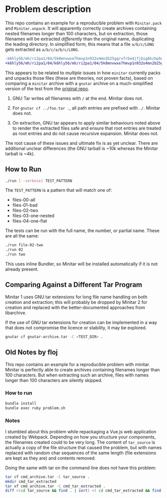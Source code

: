 # Problem description

This repo contains an example for a reproducible problem with `Minitar.pack` and
`Minitar.unpack`. It will apparently correctly create archives containing nested
filenames longer than 100 characters, but on extraction, those filenames will be
extracted _differently_ than the original name, duplicating the leading
directory. In simplified form, this means that a file `a/b/c/LONG` gets
extracted as `a/b/c/a/b/c/LONG`.

```diff
-k6hly56/mh/ri2pa1/04/5k8mnvwxe7hmvp1n932o4mn2b25gqrxfrbe4jfjbig6kzhphnsfkrtqruypfzl93u0ohlv9yyxcoxn6jg6iv5ml8e27jdqjiikyq3.js
+k6hly56/mh/ri2pa1/04/k6hly56/mh/ri2pa1/04/5k8mnvwxe7hmvp1n932o4mn2b25gqrxfrbe4jfjbig6kzhphnsfkrtqruypfzl93u0ohlv9yyxcoxn6jg6iv5ml8e27jdqjiikyq3.js
```

This appears to be related to _multiple_ issues in how `minitar` currently packs
and unpacks those files (these are theories, not proven facts), based on
comparing a `minitar` archive with a `gnutar` archive on a much-simplified
version of the test from the [original repo][original repo].

1. GNU Tar writes _all_ filenames with `/` at the end. Minitar does not.

2. For `gnutar cf ../foo.tar .`, all path entries are prefixed with `./`.
   Minitar does not.

3. On extraction, GNU tar appears to apply similar behaviours noted above to
   render the extracted files safe and ensure that root entries are treated as
   root entries and do not cause recursive expansion. Minitar does not.

The root cause of these issues and ultimate fix is as yet unclear. There are
additional unclear differences (the GNU tarball is ~10k whereas the Minitar
tarball is ~4k).

## How to Run

```bash
./run [--verbose] TEST_PATTERN
```

The `TEST_PATTERN` is a pattern that will match one of:

- files-00-all
- files-01-bad
- files-02-two
- files-03-one-nested
- files-04-one-flat

The tests can be run with the full name, the number, or partial name. These are
all the same:

```bash
./run file-02-two
./run 02
./run two
```

This uses inline Bundler, so Minitar will be installed automatically if it is
not already present.

## Comparing Against a Different Tar Program

Minitar 1 uses GNU tar extensions for long file name handling on both creation
and extraction; this will probably be dropped by Minitar 2 for creation and
replaced with the better-documented approaches from libarchive.

If the use of GNU tar extensions for creation can be implemented in a way that
does not compromise the licence or stability, it may be explored.

```bash
gnutar cf gnutar-archive.tar -C <TEST_DIR> .
```

## Old Notes by floj

This repo contains an example for a reproducible problem with minitar. Minitar
is perfectly able to create archives containing filenames longer than 100
characters. But when extracting such an archive, files with names longer than
100 characters are silently skipped.

### How to run

```sh
bundle install
bundle exec ruby problem.sh
```

### Notes

I stumbled about this problem while repackaging a Vue.js web application created
by Webpack. Depending on how you structure your components, the filenames
created could to be very long. The content of `tar_source` is actually a copy of
the file structure that caused the problem, but with names replaced with random
char sequences of the same length (file extensions are kept as they are) and
contents removed.

Doing the same with tar on the command line does not have this problem:

```sh
tar cf cmd_archive.tar -C tar_source .
mkdir cmd_tar_extracted
tar xf cmd_archive.tar -C cmd_tar_extracted .
diff <(cd tar_source && find . | sort) <( cd cmd_tar_extracted && find . | sort)
```

[original repo]: https://github.com/floj/minitar-lfn-problem
